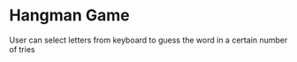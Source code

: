 # Hangman Game
 User can select letters from keyboard to guess the word in a certain number of tries
